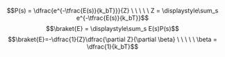$$P(s) = \dfrac{e^{-\tfrac{E(s)}{k_bT}}}{Z} \ \ \ \ \ Z = \displaystyle\sum_s e^{-\tfrac{E(s)}{k_bT}}$$
$$\braket{E} = \displaystyle\sum_s E(s)P(s)$$
$$\braket{E}=-\dfrac{1}{Z}\dfrac{\partial Z}{\partial \beta} \ \ \ \ \ \beta = \dfrac{1}{k_bT}$$

